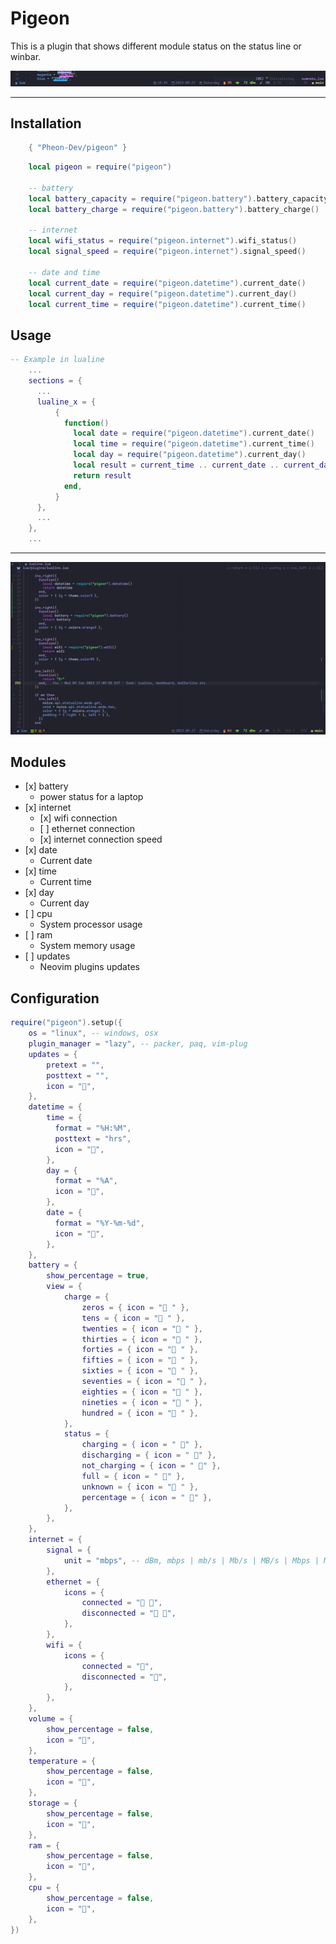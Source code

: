 # Pigeon

This is a plugin that shows different module status on the status line or winbar.

![](/image-thin.png)

***

## Installation

```lua
    { "Pheon-Dev/pigeon" }
```

```lua
    local pigeon = require("pigeon")

    -- battery
    local battery_capacity = require("pigeon.battery").battery_capacity()
    local battery_charge = require("pigeon.battery").battery_charge()

    -- internet
    local wifi_status = require("pigeon.internet").wifi_status()
    local signal_speed = require("pigeon.internet").signal_speed()

    -- date and time
    local current_date = require("pigeon.datetime").current_date()
    local current_day = require("pigeon.datetime").current_day()
    local current_time = require("pigeon.datetime").current_time()
```

## Usage

```lua
-- Example in lualine
    ...
    sections = {
      ...
      lualine_x = {
          {
            function()
              local date = require("pigeon.datetime").current_date()
              local time = require("pigeon.datetime").current_time()
              local day = require("pigeon.datetime").current_day()
              local result = current_time .. current_date .. current_day
              return result
            end,
          }
      },
      ...
    },
    ...
```

***

![](/image.png)

## Modules

*   \[x] battery
    *   power status for a laptop
*   \[x] internet
    *   \[x] wifi connection
    *   \[ ] ethernet connection
    *   \[x] internet connection speed
*   \[x] date
    *   Current date
*   \[x] time
    *   Current time
*   \[x] day
    *   Current day
*   \[ ] cpu
    *   System processor usage
*   \[ ] ram
    *   System memory usage
*   \[ ] updates
    *   Neovim plugins updates

## Configuration

```lua
require("pigeon").setup({
    os = "linux", -- windows, osx
    plugin_manager = "lazy", -- packer, paq, vim-plug
    updates = {
        pretext = "",
        posttext = "",
        icon = "󱌖",
    },
    datetime = {
        time = {
          format = "%H:%M",
          posttext = "hrs",
          icon = "",
        },
        day = {
          format = "%A",
          icon = "",
        },
        date = {
          format = "%Y-%m-%d",
          icon = "",
        },
    },
    battery = {
        show_percentage = true,
        view = {
            charge = {
                zeros = { icon = " " },
                tens = { icon = " " },
                twenties = { icon = " " },
                thirties = { icon = " " },
                forties = { icon = " " },
                fifties = { icon = " " },
                sixties = { icon = " " },
                seventies = { icon = " " },
                eighties = { icon = " " },
                nineties = { icon = " " },
                hundred = { icon = " " },
            },
            status = {
                charging = { icon = " 󱐋" },
                discharging = { icon = " 󱐌" },
                not_charging = { icon = " " },
                full = { icon = " " },
                unknown = { icon = " " },
                percentage = { icon = " 󰏰" },
            },
        },
    },
    internet = {
        signal = {
            unit = "mbps", -- dBm, mbps | mb/s | Mb/s | MB/s | Mbps | MBps, Kbps, Gbps, Tbps
        },
        ethernet = {
            icons = {
				connected = "󰞉 ",
				disconnected = "󰕑 ",
            },
        },
        wifi = {
            icons = {
                connected = "󰤪",
                disconnected = "󰤫",
            },
        },
    },
    volume = {
        show_percentage = false,
        icon = "󱄠",
    },
    temperature = {
        show_percentage = false,
        icon = "",
    },
    storage = {
        show_percentage = false,
        icon = "󱛟",
    },
    ram = {
        show_percentage = false,
        icon = "󰍛",
    },
    cpu = {
        show_percentage = false,
        icon = "󰻠",
    },
})
```
